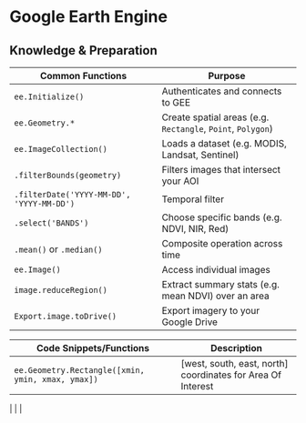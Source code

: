 # Google Earth Engine

## Knowledge & Preparation

| **Common Functions**                      | **Purpose**                                                 |
| ----------------------------------------- | ----------------------------------------------------------- |
| `ee.Initialize()`                         | Authenticates and connects to GEE                           |
| `ee.Geometry.*`                           | Create spatial areas (e.g. `Rectangle`, `Point`, `Polygon`) |
| `ee.ImageCollection()`                    | Loads a dataset (e.g. MODIS, Landsat, Sentinel)             |
| `.filterBounds(geometry)`                 | Filters images that intersect your AOI                      |
| `.filterDate('YYYY-MM-DD', 'YYYY-MM-DD')` | Temporal filter                                             |
| `.select('BANDS')`                        | Choose specific bands (e.g. NDVI, NIR, Red)                 |
| `.mean()` or `.median()`                  | Composite operation across time                             |
| `ee.Image()`                              | Access individual images                                    |
| `image.reduceRegion()`                    | Extract summary stats (e.g. mean NDVI) over an area         |
| `Export.image.toDrive()`                  | Export imagery to your Google Drive                         |


| **Code Snippets/Functions**                       | **Description**
|---------------------------------------------------|-------------------------------------------------------------|
| `ee.Geometry.Rectangle([xmin, ymin, xmax, ymax])` | [west, south, east, north] coordinates for Area Of Interest |
|
|
|



